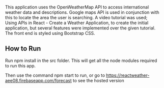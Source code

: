This application uses the OpenWeatherMap API to access international weather data and descriptions. Google maps API is used in conjunction with this to locate the area the user is searching. A video tutorial was used; Using APIs in React - Create a Weather Application, to create the initial application, but several features were implemented over the given tutorial.
The front end is styled using Bootstrap CSS.


## How to Run

Run npm install in the src folder. This will get all the node modules required to run this app.

Then use the command npm start to run, or go to  https://reactweather-aee08.firebaseapp.com/forecast
 to see the hosted version
